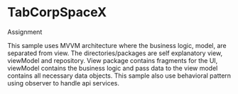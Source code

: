 # TabCorpSpaceX
Assignment

This sample uses MVVM architecture where the business logic, model, are separated from view.
The directories/packages are self explanatory view, viewModel and repository.
View package contains fragments for the UI, viewModel contains the business logic and pass data to the view
model contains all necessary data objects. This sample also use behavioral pattern using observer to handle api services.

